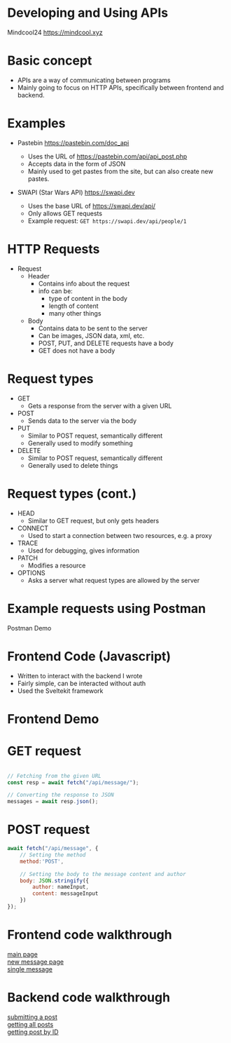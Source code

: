 # Developing and Using APIs









Mindcool24 <https://mindcool.xyz>

# Basic concept

- APIs are a way of communicating between programs
- Mainly going to focus on HTTP APIs, specifically between
  frontend and backend.

# Examples

- Pastebin <https://pastebin.com/doc_api>
    - Uses the URL of <https://pastebin.com/api/api_post.php>
    - Accepts data in the form of JSON
    - Mainly used to get pastes from the site, but can also 
      create new pastes.

- SWAPI (Star Wars API) <https://swapi.dev>
    - Uses the base URL of <https://swapi.dev/api/>
    - Only allows GET requests
    - Example request:
    `GET https://swapi.dev/api/people/1`

# HTTP Requests
- Request
    - Header
        - Contains info about the request
        - info can be:
            - type of content in the body
            - length of content
            - many other things
    - Body
        - Contains data to be sent to the server
        - Can be images, JSON data, xml, etc.
        - POST, PUT, and DELETE requests have a body
        - GET does not have a body

# Request types
- GET
    - Gets a response from the server with a given URL
- POST
    - Sends data to the server via the body
- PUT
    - Similar to POST request, semantically different
    - Generally used to modify something
- DELETE
    - Similar to POST request, semantically different
    - Generally used to delete things

# Request types (cont.)
- HEAD
    - Similar to GET request, but only gets headers
- CONNECT
    - Used to start a connection between two resources, e.g.
      a proxy
- TRACE
    - Used for debugging, gives information
- PATCH
    - Modifies a resource
- OPTIONS
    - Asks a server what request types are allowed by the
      server

# Example requests using Postman

Postman Demo

# Frontend Code (Javascript)
- Written to interact with the backend I wrote
- Fairly simple, can be interacted without auth
- Used the Sveltekit framework

# Frontend Demo

# GET request
```javascript

// Fetching from the given URL
const resp = await fetch("/api/message/");

// Converting the response to JSON
messages = await resp.json();

```

# POST request
```javascript
await fetch("/api/message", {
    // Setting the method
    method:'POST',

    // Setting the body to the message content and author
    body: JSON.stringify({
        author: nameInput,
        content: messageInput
    })
});
```

# Frontend code walkthrough

[main page](./src/routes/+page.svelte)\
[new message page](./src/routes/new/+page.svelte)\
[single message](./src/routes/message/[id=messageId]/+page.svelte)

# Backend code walkthrough

[submitting a post](./src/routes/api/message/+server.ts)\
[getting all posts](./src/routes/api/message/+server.ts)\
[getting post by ID](./src/routes/api/message/[id=messageId]/+server.ts)
